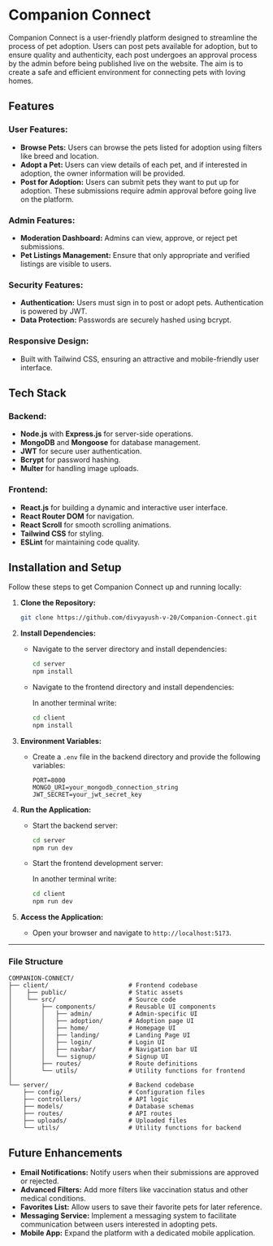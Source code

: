 # Companion Connect

Companion Connect is a user-friendly platform designed to streamline the process of pet adoption. Users can post pets available for adoption, but to ensure quality and authenticity, each post undergoes an approval process by the admin before being published live on the website. The aim is to create a safe and efficient environment for connecting pets with loving homes.

## Features

### User Features:

- **Browse Pets:** Users can browse the pets listed for adoption using filters like breed and location.
- **Adopt a Pet:** Users can view details of each pet, and if interested in adoption, the owner information will be provided.
- **Post for Adoption:** Users can submit pets they want to put up for adoption. These submissions require admin approval before going live on the platform.

### Admin Features:

- **Moderation Dashboard:** Admins can view, approve, or reject pet submissions.
- **Pet Listings Management:** Ensure that only appropriate and verified listings are visible to users.

### Security Features:

- **Authentication:** Users must sign in to post or adopt pets. Authentication is powered by JWT.
- **Data Protection:** Passwords are securely hashed using bcrypt.

### Responsive Design:

- Built with Tailwind CSS, ensuring an attractive and mobile-friendly user interface.

## Tech Stack

### Backend:

- **Node.js** with **Express.js** for server-side operations.
- **MongoDB** and **Mongoose** for database management.
- **JWT** for secure user authentication.
- **Bcrypt** for password hashing.
- **Multer** for handling image uploads.

### Frontend:

- **React.js** for building a dynamic and interactive user interface.
- **React Router DOM** for navigation.
- **React Scroll** for smooth scrolling animations.
- **Tailwind CSS** for styling.
- **ESLint** for maintaining code quality.

## Installation and Setup

Follow these steps to get Companion Connect up and running locally:

1. **Clone the Repository:**

   ```bash
   git clone https://github.com/divyayush-v-20/Companion-Connect.git

2. **Install Dependencies:**

   - Navigate to the server directory and install dependencies:
     ```bash
     cd server
     npm install
     ```
   - Navigate to the frontend directory and install dependencies:
     
     In another terminal write:
     ```bash
     cd client
     npm install
     ```

3. **Environment Variables:**

   - Create a `.env` file in the backend directory and provide the following variables:
     ```env
     PORT=8000
     MONGO_URI=your_mongodb_connection_string
     JWT_SECRET=your_jwt_secret_key
     ```

4. **Run the Application:**

   - Start the backend server:
     ```bash
     cd server
     npm run dev
     ```
   - Start the frontend development server:

     In another terminal write:
     ```bash
     cd client
     npm run dev
     ```

5. **Access the Application:**

   - Open your browser and navigate to `http://localhost:5173`.

---

### File Structure

```ssh
COMPANION-CONNECT/
├── client/                      # Frontend codebase
│    ├── public/                 # Static assets
│    └── src/                    # Source code
│        ├── components/         # Reusable UI components
│        │   ├── admin/          # Admin-specific UI
│        │   ├── adoption/       # Adoption page UI
│        │   ├── home/           # Homepage UI
│        │   ├── landing/        # Landing Page UI
│        │   ├── login/          # Login UI
│        │   ├── navbar/         # Navigation bar UI
│        │   └── signup/         # Signup UI
│        ├── routes/             # Route definitions
│        └── utils/              # Utility functions for frontend
│
└── server/                      # Backend codebase
    ├── config/                  # Configuration files
    ├── controllers/             # API logic
    ├── models/                  # Database schemas
    ├── routes/                  # API routes
    ├── uploads/                 # Uploaded files
    └── utils/                   # Utility functions for backend
```

## Future Enhancements

- **Email Notifications:** Notify users when their submissions are approved or rejected.
- **Advanced Filters:** Add more filters like vaccination status and other medical conditions.
- **Favorites List:** Allow users to save their favorite pets for later reference.
- **Messaging Service:** Implement a messaging system to facilitate communication between users interested in adopting pets.
- **Mobile App:** Expand the platform with a dedicated mobile application.

